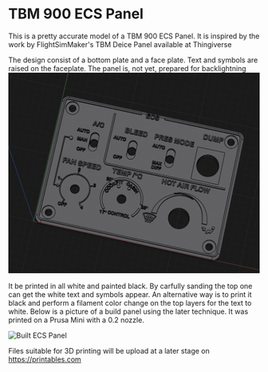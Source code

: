 <!---
layout: page
title: "TBM 900 ECS Panel"
--->

# TBM 900 ECS Panel

This is a pretty accurate model of a TBM 900 ECS Panel. It is inspired by the work by FlightSimMaker's TBM Deice Panel available at Thingiverse

The design consist of a bottom plate and a face plate. Text and symbols are raised on the faceplate. The panel is, not yet, prepared for backlightning
![3D Render of ECS Panel](../assets/ecs_panel.png)

It be printed in all white and painted black. By carfully sanding the top one can get the white text and symbols appear. An alternative way is to print it black and perform a filament color change on the top layers for the text to white. Below is a picture of a build panel using the later technique. It was printed on a Prusa Mini with a 0.2 nozzle.

![Built ECS Panel](../assets/ecs_panel-built.png)

Files suitable for 3D printing will be upload at a later stage on <https://printables.com>
